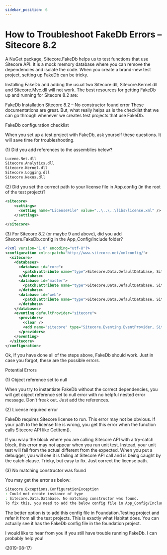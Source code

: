 ```yaml
---
sidebar_position: 6
---
```


# How to Troubleshoot FakeDb Errors – Sitecore 8.2

A NuGet package, Sitecore.FakeDb helps us to test functions that use Sitecore API. It is a mock memory database where you can remove the dependencies and isolate the code. When you create a brand-new test project, setting up FakeDb can be tricky.

Installing FakeDb and adding the usual two Sitecore dll, Sitecore.Kernel.dll and Sitecore.Mvc.dll will not work. The best resources for getting FakeDb up and running for Sitecore 8.2 are:

FakeDb Installation
Sitecore 8.2 – No constructor found error
These documentations are great. But, what really helps us is the checklist that we can go through whenever we creates test projects that use FakeDb.

FakeDb configuration checklist

When you set up a test project with FakeDb, ask yourself these questions. It will save time for troubleshooting.

(1) Did you add references to the assemblies below?

```bash
Lucene.Net.dll
Sitecore.Analytics.dll
Sitecore.Kernel.dll
Sitecore.Logging.dll
Sitecore.Nexus.dll
```

(2) Did you set the correct path to your license file in App.config (in the root of the test project)?

```xml
<sitecore>
    <settings>
      <setting name="LicenseFile" value="..\..\..\libs\license.xml" />
    </settings>
	…
</sitecore>
```

(3) For Sitecore 8.2 (or maybe 9 and above), did you add Sitecore.FakeDb.config in the App_Config/Include folder?

```xml
<?xml version="1.0" encoding="utf-8"?>
<configuration xmlns:patch="http://www.sitecore.net/xmlconfig/">
  <sitecore>
    <databases>
      <database id="core">
        <patch:attribute name="type">Sitecore.Data.DefaultDatabase, Sitecore.Kernel</patch:attribute>
      </database>
      <database id="master">
        <patch:attribute name="type">Sitecore.Data.DefaultDatabase, Sitecore.Kernel</patch:attribute>
      </database>
      <database id="web">
        <patch:attribute name="type">Sitecore.Data.DefaultDatabase, Sitecore.Kernel</patch:attribute>
      </database>
    </databases>
    <eventing defaultProvider="sitecore">
      <providers>
        <clear />
        <add name="sitecore" type="Sitecore.Eventing.EventProvider, Sitecore.Kernel" systemDatabaseName="core" />
      </providers>
    </eventing>
  </sitecore>
</configuration>
```

Ok, If you have done all of the steps above, FakeDb should work. Just in case you forgot, these are the possible errors.

Potential Errors

(1) Object reference set to null

When you try to instantiate FakeDb without the correct dependencies, you will get object reference set to null error with no helpful nested error message. Don’t freak out. Just add the references.

(2) License required error

FakeDb requires Sitecore license to run. This error may not be obvious. If your path to the license file is wrong, you get this error when the function calls Sitecore API like GetItem().

If you wrap the block where you are calling Sitecore API with a try-catch block, this error may not appear when you run unit test. Instead, your unit test will fail from the actual different from the expected. When you put a debugger, you will see it is failing at Sitecore API call and is being caught by the catch clause. Tricky, but easy to fix. Just correct the license path.

(3) No matching constructor was found

You may get the error as below:

```bash
Sitecore.Exceptions.ConfigurationException
: Could not create instance of type
: Sitecore.Data.Database. No matching constructor was found.
To fix this, you need to add the below config file in App_Config/Include/Sitecore.FakeDb.config as described here.
```

The better option is to add this config file in Foundation.Testing project and refer it from all the test projects. This is exactly what Habitat does. You can actually see it has the FakeDb config file in the foundation project.

I would like to hear from you if you still have trouble running FakeDb. I can probably help you!

(2019-08-17)
